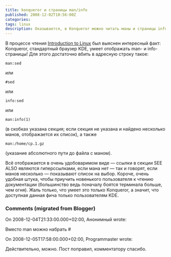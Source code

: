 ```yaml
---
title: konqueror и страницы man/info
published: 2008-12-02T10:56:00Z
categories: 
tags: linux
description: Оказывается, в Konqueror можно читать маны и страницы info.
---
```


В процессе чтения <a href=http://tldp.org/LDP/intro-linux/ target="_blank">Introduction to Linux</a> был выяснен интересный факт: Konqueror, стандартный браузер KDE, умеет отображать man- и info-страницы! Для этого достаточно вбить в адресную строку такое:
```
man:sed
```
или
```
#sed
```
или
```
info:sed
```
или
```
man:info(1)
```
(в скобках указана секция; если секция не указана и найдено несколько манов, отображается их список), а также
```
man:/home/cp.1.gz
```
(указание абсолютного пути до файла с маном).

Всё отображается в очень удобоваримом виде — ссылки в секции SEE ALSO являются гиперссылками, если мана нет &mdash; так и говорят, если манов несколько &mdash; показывают список на выбор. Короче, очень удобная штука, чтобы приучить новенького пользователя к чтению документации (большинство ведь поначалу боятся терминала больше, чем огня). Жаль только, что умеет это только Konqueror, а значит, что доступная данная фича только пользователям KDE.

<h3 id='hakyll-convert-comments-title'>Comments (migrated from Blogger)</h3>
<div class='hakyll-convert-comment'>
<p class='hakyll-convert-comment-date'>On 2008-12-04T21:33:00.000+02:00, Анонимный wrote:</p>
<p class='hakyll-convert-comment-body'>
Вместо man можно набрать #
</p>
</div>

<div class='hakyll-convert-comment'>
<p class='hakyll-convert-comment-date'>On 2008-12-05T17:58:00.000+02:00, Programmaster wrote:</p>
<p class='hakyll-convert-comment-body'>
Действительно, можно. Пост поправил, комментатору спасибо.
</p>
</div>



